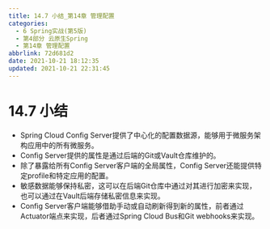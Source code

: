 ```yaml
---
title: 14.7 小结_第14章 管理配置
categories: 
  - 6 Spring实战(第5版)
  - 第4部分 云原生Spring
  - 第14章 管理配置
abbrlink: 72d681d2
date: 2021-10-21 18:12:35
updated: 2021-10-21 22:31:45
---
```

# 14.7 小结
- Spring Cloud Config Server提供了中心化的配置数据源，能够用于微服务架构应用中的所有微服务。
- Config Server提供的属性是通过后端的Git或Vault仓库维护的。
- 除了暴露给所有Config Server客户端的全局属性，Config Server还能提供特定profile和特定应用的配置。
- 敏感数据能够保持私密，这可以在后端Git仓库中通过对其进行加密来实现，也可以通过在Vault后端存储私密信息来实现。
- Config Server客户端能够借助手动或自动刷新得到新的属性，前者通过Actuator端点来实现，后者通过Spring Cloud Bus和Git webhooks来实现。
